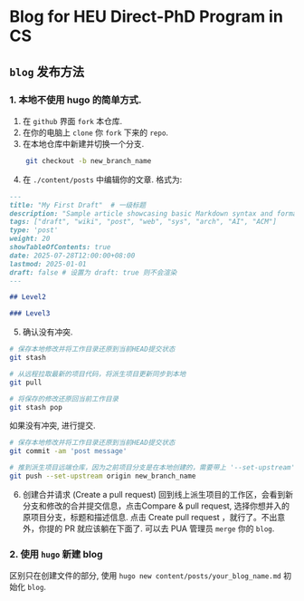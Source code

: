 # Blog for HEU Direct-PhD Program in CS

## `blog` 发布方法

### 1. 本地不使用 hugo 的简单方式.

1. 在 `github` 界面 `fork` 本仓库.
2. 在你的电脑上 `clone` 你 `fork` 下来的 `repo`. 
3. 在本地仓库中新建并切换一个分支.
```sh
    git checkout -b new_branch_name
```
4. 在 `./content/posts` 中编辑你的文章. 格式为:
```md
---
title: "My First Draft"  # 一级标题
description: "Sample article showcasing basic Markdown syntax and formatting for HTML elements."
tags: ["draft", "wiki", "post", "web", "sys", "arch", "AI", "ACM"]
type: 'post'
weight: 20
showTableOfContents: true
date: 2025-07-28T12:00:00+08:00
lastmod: 2025-01-01
draft: false # 设置为 draft: true 则不会渲染
---

## Level2

### Level3
```

5. 确认没有冲突.

```sh
# 保存本地修改并将工作目录还原到当前HEAD提交状态
git stash

# 从远程拉取最新的项目代码，将派生项目更新同步到本地
git pull

# 将保存的修改还原回当前工作目录
git stash pop

```

如果没有冲突, 进行提交.

```sh
# 保存本地修改并将工作目录还原到当前HEAD提交状态
git commit -am 'post message'  

# 推到派生项目远端仓库，因为之前项目分支是在本地创建的，需要带上 '--set-upstream'
git push --set-upstream origin new_branch_name
```

6. 创建合并请求 (Create a pull request)
回到线上派生项目的工作区，会看到新分支和修改的合并提交信息，点击Compare & pull request, 选择你想并入的原项目分支，标题和描述信息. 点击 Create pull request ，就行了。不出意外，你提的 PR 就应该躺在下面了. 可以去 PUA 管理员 `merge` 你的 `blog`.

### 2. 使用 `hugo` 新建 blog

区别只在创建文件的部分, 使用 `hugo new content/posts/your_blog_name.md` 初始化 `blog`.
